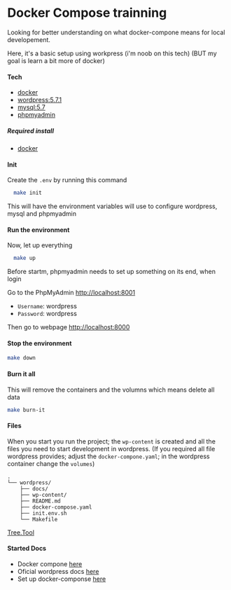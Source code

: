 # Docker Compose trainning

Looking for better understanding on what docker-compone means for local developement.

Here, it's a basic setup using workpress (i'm noob on this tech) (BUT my goal is learn a bit more of docker)

#### Tech
- [docker](https://www.docker.com/get-started)
- [wordpress:5.7.1](https://hub.docker.com/_/wordpress)
- [mysql:5.7](https://hub.docker.com/_/mysql)
- [phpmyadmin](https://hub.docker.com/_/phpmyadmin)

##### Required install
- [docker](https://www.docker.com/get-started)

#### Init
Create the `.env` by running this command
```bash
  make init
```
This will have the environment variables will use to configure wordpress, mysql and phpmyadmin

#### Run the environment
Now, let up everything 
```bash
  make up
```

Before startm, phpmyadmin needs to set up something on its end, when login

Go to the PhpMyAdmin [http://localhost:8001](http://localhost:8001)
- `Username`: wordpress
- `Password`: wordpress

Then go to webpage [http://localhost:8000](http://localhost:8000)


#### Stop the environment
```bash
make down
```

#### Burn it all
This will remove the containers and the volumns which means delete all data

```bash
make burn-it
```

#### Files

When you start you run the project; the `wp-content` is created and all the files you need to start development in wordpress. 
(If you required all file wordpress provides; adjust the `docker-compone.yaml`; in the wordpress container change the `volumes`)

```
.
└── wordpress/
    ├── docs/
    ├── wp-content/
    ├── README.md
    ├── docker-compose.yaml
    ├── init.env.sh
    └── Makefile
```
[Tree.Tool](https://tree.nathanfriend.io/?s=(%27options!(%27fancy!true~fullPath!false~trailingSlash!true)~0(%270%27wordpress4s3wp-content3README.md4ker-compose.yaml*init.env.sh*Makefile2%27)~version!%271%27)*2%20%200source!2%5Cn3%2F*4*doc%014320*)

#### Started Docs

- Docker compone [here](https://docs.docker.com/compose/)
- Oficial wordpress docs [here](https://docs.docker.com/compose/wordpress/)
- Set up docker-componse [here](https://pawelgrzybek.com/configure-a-local-wordpress-development-using-docker/)

